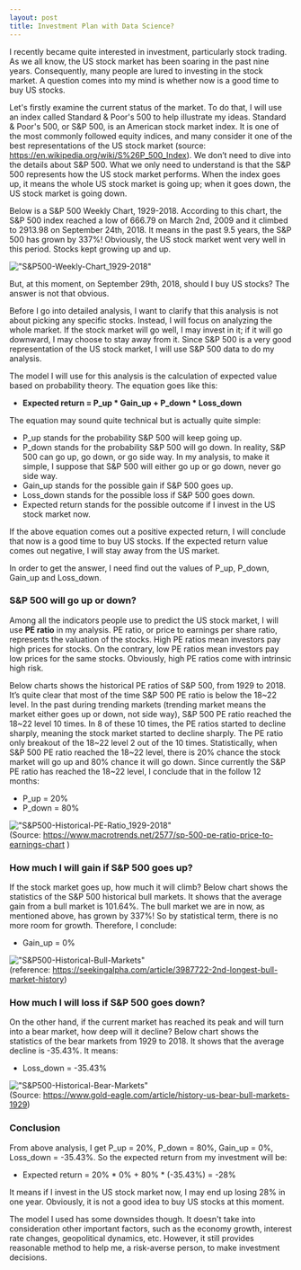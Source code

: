 ```yaml
---
layout: post
title: Investment Plan with Data Science?
---
```


I recently became quite interested in investment, particularly stock trading. As we all know, the US stock market has been soaring in the past nine years. Consequently, many people are lured to investing in the stock market. A question comes into my mind is whether now is a good time to buy US stocks.  

Let's firstly examine the current status of the market. To do that, I will use an index called Standard & Poor's 500 to help illustrate my ideas. Standard & Poor's 500, or S&P 500, is an American stock market index. It is one of the most commonly followed equity indices, and many consider it one of the best representations of the US stock market (source: https://en.wikipedia.org/wiki/S%26P_500_Index). We don’t need to dive into the details about S&P 500. What we only need to understand is that the S&P 500 represents how the US stock market performs. When the index goes up, it means the whole US stock market is going up; when it goes down, the US stock market is going down.    

Below is a S&P 500 Weekly Chart, 1929-2018. According to this chart, the S&P 500 index reached a low of 666.79 on March 2nd, 2009 and it climbed to 2913.98 on September 24th, 2018. It means in the past 9.5 years, the S&P 500 has grown by 337%! Obviously, the US stock market went very well in this period. Stocks kept growing up and up.  

!["S&P500-Weekly-Chart_1929-2018"](../images/SP500-Weekly-Chart-2008-2018.JPG)

But, at this moment, on September 29th, 2018, should I buy US stocks? The answer is not that obvious.  

Before I go into detailed analysis, I want to clarify that this analysis is not about picking any specific stocks. Instead, I will focus on analyzing the whole market. If the stock market will go well, I may invest in it; if it will go downward, I may choose to stay away from it. Since S&P 500 is a very good representation of the US stock market, I will use S&P 500 data to do my analysis.  

The model I will use for this analysis is the calculation of expected value based on probability theory. The equation goes like this:  

- **Expected return = P_up \* Gain_up + P_down \* Loss_down**  

The equation may sound quite technical but is actually quite simple:  
-	P_up stands for the probability S&P 500 will keep going up.  
-	P_down stands for the probability S&P 500 will go down. In reality, S&P 500 can go up, go down, or go side way. In my analysis, to make it simple, I suppose that S&P 500 will either go up or go down, never go side way.  
-	Gain_up stands for the possible gain if S&P 500 goes up.  
-	Loss_down stands for the possible loss if S&P 500 goes down.  
- Expected return stands for the possible outcome if I invest in the US stock market now.  

If the above equation comes out a positive expected return, I will conclude that now is a good time to buy US stocks. If the expected return value comes out negative, I will stay away from the US market.  

In order to get the answer, I need find out the values of P_up, P_down, Gain_up and Loss_down.

### S&P 500 will go up or down?  
Among all the indicators people use to predict the US stock market, I will use **PE ratio** in my analysis. PE ratio, or price to earnings per share ratio, represents the valuation of the stocks. High PE ratios mean investors pay high prices for stocks. On the contrary, low PE ratios mean investors pay low prices for the same stocks. Obviously, high PE ratios come with intrinsic high risk.  

Below charts shows the historical PE ratios of S&P 500, from 1929 to 2018. It’s quite clear that most of the time S&P 500 PE ratio is below the 18~22 level. In the past during trending markets (trending market means the market either goes up or down, not side way), S&P 500 PE ratio reached the 18~22 level 10 times. In 8 of these 10 times, the PE ratios started to decline sharply, meaning the stock market started to decline sharply. The PE ratio only breakout of the 18~22 level 2 out of the 10 times. Statistically, when S&P 500 PE ratio reached the 18~22 level, there is 20% chance the stock market will go up and 80% chance it will go down. Since currently the S&P PE ratio has reached the 18~22 level, I conclude that in the follow 12 months:   
- P_up = 20%  
- P_down = 80%  

!["S&P500-Historical-PE-Ratio_1929-2018"](../images/SP500-Historical-PE-Ratios.JPG)  
(Source: https://www.macrotrends.net/2577/sp-500-pe-ratio-price-to-earnings-chart )

### How much I will gain if S&P 500 goes up?
If the stock market goes up, how much it will climb? Below chart shows the statistics of the S&P 500 historical bull markets. It shows that the average gain from a bull market is 101.64%. The bull market we are in now, as mentioned above, has grown by 337%! So by statistical term, there is no more room for growth. Therefore, I conclude:  
- Gain_up = 0%

!["S&P500-Historical-Bull-Markets"](../images/SP500-Historical-Bull-Markets.JPG)  
(reference: https://seekingalpha.com/article/3987722-2nd-longest-bull-market-history)

### How much I will loss if S&P 500 goes down?
On the other hand, if the current market has reached its peak and will turn into a bear market, how deep will it decline? Below chart shows the statistics of the bear markets from 1929 to 2018. It shows that the average decline is -35.43%. It means:  
- Loss_down = -35.43%

!["S&P500-Historical-Bear-Markets"](../images/SP500-Historical-Bear-Markets.JPG)  
(Source: https://www.gold-eagle.com/article/history-us-bear-bull-markets-1929)

### Conclusion
From above analysis, I get P_up = 20%, P_down = 80%, Gain_up = 0%, Loss_down = -35.43%. So the expected return from my investment will be:  
- Expected return = 20% \* 0% + 80% \* (-35.43%) = -28%  

It means if I invest in the US stock market now, I may end up losing 28% in one year. Obviously, it is not a good idea to buy US stocks at this moment.  

The model I used has some downsides though. It doesn't take into consideration other important factors, such as the economy growth, interest rate changes, geopolitical dynamics, etc. However, it still provides reasonable method to help me, a risk-averse person, to make investment decisions. 
